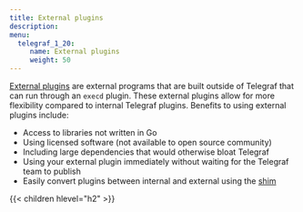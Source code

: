 ```yaml
---
title: External plugins
description:
menu:
  telegraf_1_20:
     name: External plugins
     weight: 50
---
```


[External plugins](/EXTERNAL_PLUGINS.md) are external programs that are built outside
of Telegraf that can run through an `execd` plugin. These external plugins allow for
more flexibility compared to internal Telegraf plugins. Benefits to using external plugins include:
- Access to libraries not written in Go
- Using licensed software (not available to open source community)
- Including large dependencies that would otherwise bloat Telegraf
- Using your external plugin immediately without waiting for the Telegraf team to publish
- Easily convert plugins between internal and external using the [shim](/telegraf/latest/external_plugins/shim/)



{{< children hlevel="h2" >}}
